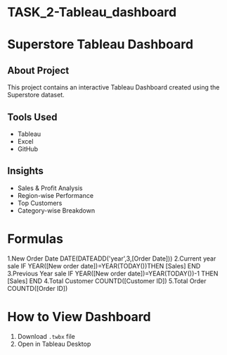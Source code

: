 # TASK_2-Tableau_dashboard
# Superstore Tableau Dashboard

## About Project
This project contains an interactive Tableau Dashboard created using the Superstore dataset.

## Tools Used
- Tableau
- Excel
- GitHub

## Insights
- Sales & Profit Analysis
- Region-wise Performance
- Top Customers
- Category-wise Breakdown
  
# Formulas
1.New Order Date
DATE(DATEADD('year',3,[Order Date]))
2.Current year sale
IF YEAR([New order date])=YEAR(TODAY())THEN [Sales]
END
3.Previous Year sale
IF YEAR([New order date])=YEAR(TODAY())-1 THEN [Sales]
END
4.Total Customer
COUNTD([Customer ID])
5.Total Order
COUNTD([Order ID])

# How to View Dashboard
1. Download `.twbx` file 
2. Open in Tableau Desktop

